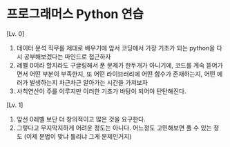 # 프로그래머스 Python 연습

[Lv. 0]

1. 데이터 분석 직무를 제대로 배우기에 앞서 코딩에서 가장 기초가 되는 python을 다시 공부해보겠다는 마인드로 접근하자
2. 레벨 0이라 할지라도 구글링해서 푼 문제가 한두개가 아니기에, 코드를 계속 뜯어가면서 어떤 부분이 부족한지, 또 어떤 라이브러리에 어떤 함수가 존재하는지, 어떤 에러가 발생하는지 차근차근 알아가는 시간을 가져보자
3. 사칙연산이 주를 이루지만 이러한 기초가 바탕이 되어야 탄탄해진다.

[Lv. 1]

1. 앞선 0레벨 보단 더 창의적이고 많은 것을 요구한다.
2. 그렇다고 무지막지하게 어려운 정도는 아니다. 어느정도 고민해보면 풀 수 있는 정도 (이제 문법이 맞냐 틀리냐 그게 문제인거지)